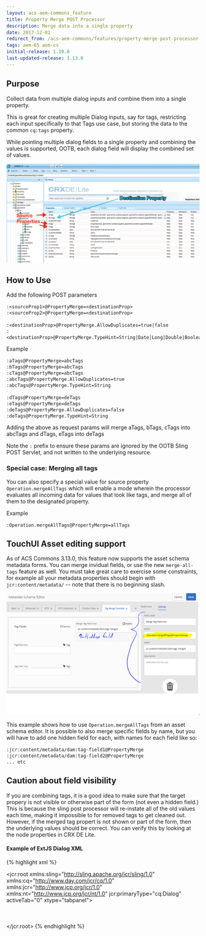 ```yaml
---
layout: acs-aem-commons_feature
title: Property Merge POST Processor
description: Merge data into a single property
date: 2017-12-01
redirect_from: /acs-aem-commons/features/property-merge-post-processor.html
tags: aem-65 aem-cs
initial-release: 1.10.0
last-updated-release: 3.13.0
---
```


## Purpose

Collect data from multiple dialog inputs and combine them into a single property.

This is great for creating multiple Dialog inputs, say for tags, restricting each input specifically to that Tags use case, but storing the data to the common `cq:tags` property. 

While pointing multiple dialog fields to a single property and combining the values is supported, OOTB, each dialog field will display the combined set of values.

![Property Merge](images/property-merge.png)

## How to Use

Add the following POST parameters

    :<sourceProp1>@PropertyMerge=<destinationProp>
    :<sourceProp2>@PropertyMerge=<destinationProp>

    :<destinationProp>@PropertyMerge.AllowDuplicates=true|false
    :<destinationProp>@PropertyMerge.TypeHint=String|Date|Long|Double|Boolean

Example

    :aTags@PropertyMerge=abcTags
    :bTags@PropertyMerge=abcTags
    :cTags@PropertyMerge=abcTags
    :abcTags@PropertyMerge.AllowDuplicates=true
    :abcTags@PropertyMerge.TypeHint=String

    :dTags@PropertyMerge=deTags
    :eTags@PropertyMerge=deTags
    :deTags@PropertyMerge.AllowDuplicates=false
    :deTags@PropertyMerge.TypeHint=String
        
Adding the above as request params will merge aTags, bTags, cTags into abcTags and dTags, eTags into deTags

Note the `:` prefix to ensure these params are ignored by the OOTB Sling POST Servlet, and not written to the underlying resource.

### Special case: Merging all tags

You can also specify a special value for source property `Operation.mergeAllTags` which will enable a mode wherein the processor evaluates all incoming data for values that look like tags, and merge all of them to the designated property.

Example

    :Operation.mergeAllTags@PropertyMerge=allTags

## TouchUI Asset editing support

As of ACS Commons 3.13.0, this feature now supports the asset schema metadata forms.  You can merge invidual fields, or use the new `merge-all-tags` feature as well.  You must take great care to exercise some constraints, for example all your metadata properties should begin with `jcr:content/metadata/` -- note that there is no beginning slash.

![Asset merge example](images/asset-example.png)

This example shows how to use `Operation.mergeAllTags` from an asset schema editor.  It is possible to also merge specific fields by name, but you will have to add one hidden field for each, with names for each field like so:

    :jcr:content/metadata/dam:tag-field1@PropertyMerge
    :jcr:content/metadata/dam:tag-field2@PropertyMerge
    ... etc

## Caution about field visibility

If you are combining tags, it is a good idea to make sure that the target propery is not visible or otherwise part of the form (not even a hidden field.)  This is because the sling post processor will re-instate all of the old values each time, making it impossible to for removed tags to get cleaned out.  However, if the merged tag propert is not shown or part of the form, then the underlying values should be correct.  You can verify this by looking at the node properties in CRX DE Lite.

#### Example of ExtJS Dialog XML
    
{% highlight xml %}
<?xml version="1.0" encoding="UTF-8"?>
<jcr:root xmlns:sling="http://sling.apache.org/jcr/sling/1.0" xmlns:cq="http://www.day.com/jcr/cq/1.0" xmlns:jcr="http://www.jcp.org/jcr/1.0" xmlns:nt="http://www.jcp.org/jcr/nt/1.0"
    jcr:primaryType="cq:Dialog"
    activeTab="0"
    xtype="tabpanel">
    <items jcr:primaryType="cq:WidgetCollection">
        <tab1
            jcr:primaryType="cq:Widget"
            xtype="panel">
            <items jcr:primaryType="cq:WidgetCollection">
                <animal-tags
                    jcr:primaryType="cq:Widget"
                    fieldLabel="Animal Tags"
                    name="./animalTags"
                    xtype="tags"/>
                <plant-tags
                    jcr:primaryType="cq:Widget"
                    fieldLabel="Plant Tags"
                    name="./plantTags"
                    xtype="tags"/>        
                <cq-tags
                    jcr:primaryType="cq:Widget"
                    fieldLabel="Merged Tags"
                    name="./cq:tags"
                    readonly="{Boolean}true"
                    xtype="tags"/>
                <animal-tags-property-merge
                    jcr:primaryType="cq:Widget"
                    ignoreData="{Boolean}true"
                    name=":animalTags@PropertyMerge"
                    value="cq:tags"
                    xtype="hidden"/> 
                <plant-tags-property-merge
                    jcr:primaryType="cq:Widget"
                    ignoreData="{Boolean}true"
                    name=":plantTags@PropertyMerge"
                    value="cq:tags"
                    xtype="hidden"/>             
                <cq-tags-property-merge-allow-duplicates
                    jcr:primaryType="cq:Widget"
                    ignoreData="{Boolean}true"
                    name=":cq:tags@PropertyMerge.AllowDuplicates"
                    value="false"
                    xtype="hidden"/>                         
                <cq-tags-property-merge-type-hint
                    jcr:primaryType="cq:Widget"
                    ignoreData="{Boolean}true"
                    name=":cq:tags@PropertyMerge.TypeHint"
                    value="String"
                    xtype="hidden"/>                         
                </items>
            </tab1>
        </items>
</jcr:root>
{% endhighlight %}